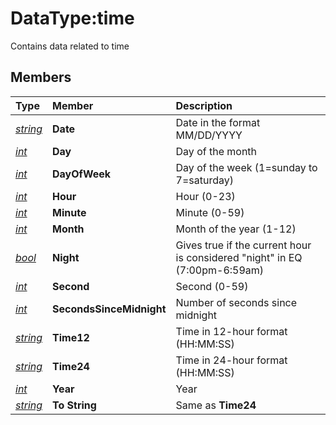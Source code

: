 # DataType:time

Contains data related to time

## Members

| **Type** | **Member** | **Description** |
| :--- | :--- | :--- |
| [_string_](datatype-string.md) | **Date** | Date in the format MM/DD/YYYY |
| [_int_](datatype-int.md) | **Day** | Day of the month |
| [_int_](datatype-int.md) | **DayOfWeek** | Day of the week (1=sunday to 7=saturday) |
| [_int_](datatype-int.md) | **Hour** | Hour (0-23) |
| [_int_](datatype-int.md) | **Minute** | Minute (0-59) |
| [_int_](datatype-int.md) | **Month** | Month of the year (1-12) |
| [_bool_](datatype-bool.md) | **Night** | Gives true if the current hour is considered "night" in EQ (7:00pm-6:59am) |
| [_int_](datatype-int.md) | **Second** | Second (0-59) |
| [_int_](datatype-int.md) | **SecondsSinceMidnight** | Number of seconds since midnight |
| [_string_](datatype-string.md) | **Time12** | Time in 12-hour format (HH:MM:SS) |
| [_string_](datatype-string.md) | **Time24** | Time in 24-hour format (HH:MM:SS) |
| [_int_](datatype-int.md) | **Year** | Year |
| [_string_](datatype-string.md) | **To String** | Same as **Time24** |


